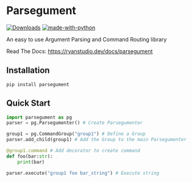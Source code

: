 # Parsegument
[![Downloads](https://img.shields.io/pypi/dm/parsegument)](https://pypi.org/project/parsegument/)
[![made-with-python](https://img.shields.io/badge/Made%20with-Python-1f425f.svg)](https://www.python.org/)

An easy to use Argument Parsing and Command Routing library

Read The Docs: https://ryanstudio.dev/docs/parsegument

## Installation
```commandline
pip install parsegument
```

## Quick Start
```python
import parsegument as pg
parser = pg.Parsegumenter() # Create Parsegumenter

group1 = pg.CommandGroup("group1") # Define a Group
parser.add_child(group1) # Add the Group to the main Parsegumenter

@group1.command # Add decorator to create command
def foo(bar:str):
    print(bar)

parser.execute("group1 foo bar_string") # Execute string
```

